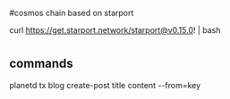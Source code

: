 #cosmos chain based on starport

curl https://get.starport.network/starport@v0.15.0! | bash

#

## commands
planetd tx blog create-post  title content --from=key


